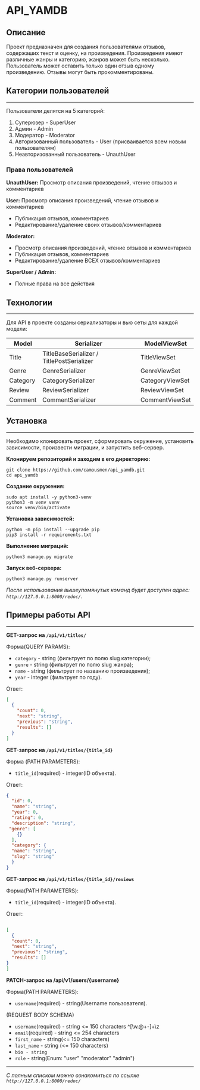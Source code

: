 # API_YAMDB

## Описание

Проект предназначен для создания пользователями отзывов, содержаших текст и оценку, на произведения. Произведения имеют различные жанры и категорию, жанров может быть несколько.
Пользователь может оставить только один отзыв одному произведению. Отзывы могут быть прокомментированы.

## Категории пользователей

---
Пользователи делятся на 5 категорий:
1) Суперюзер - SuperUser
2) Админ - Admin
3) Модератор - Moderator
4) Авторизованный пользователь - User (присваивается всем новым пользователям)
5) Неавторизованный пользователь - UnauthUser


### Права пользователей


**UnauthUser:** Просмотр описания произведений, чтение отзывов и комментариев

**User:** Просмотр описания произведений, чтение отзывов и комментариев
   * Публикация отзывов, комментариев
   * Редактирование/удаление своих отзывов/комментариев

**Moderator:**
   * Просмотр описания произведений, чтение отзывов и комментариев
   * Публикация отзывов, комментариев
   * Редактирование/удаление ВСЕХ отзывов/комментариев

**SuperUser / Admin:**
   * Полные права на все действия


## Технологии

---
Для API в проекте созданы сериализаторы и вью сеты для каждой модели:

| Model   | Serializer                                | ModelViewSet
|---|-------------------------------------------|---|
| Title    | TitleBaseSerializer / TitlePostSerializer | TitleViewSet
| Genre   | GenreSerializer      |  GenreViewSet
| Category |  CategorySerializer   |  CategoryViewSet
| Review   |  ReviewSerializer     |  ReviewViewSet
| Comment  |  CommentSerializer    |  CommentViewSet


## Установка

---

Необходимо клонировать проект, сформировать окружение, 
установить зависимости, произвести миграции, и запустить веб-сервер.

**Клонируем репозиторий и заходим в его директорию:**

```shell
git clone https://github.com/camousmen/api_yamdb.git
cd api_yamdb
```

**Создание окружения:**

```shell
sudo apt install -y python3-venv
python3 -m venv venv
source venv/bin/activate
```

**Установка зависимостей:**

```shell
python -m pip install --upgrade pip
pip3 install -r requirements.txt
```

**Выполнение миграций:**

```shell
python3 manage.py migrate
```

**Запуск веб-сервера:**

```shell
python3 manage.py runserver
```

_После использования вышеупомянутых команд будет доступен адрес: `http://127.0.0.1:8000/redoc/`._


## Примеры работы API

---

**GET-запрос на `/api/v1/titles/`**

Форма(QUERY PARAMS):
   * `category` - string (фильтрует по полю slug категории);
   * `genre` - string (фильтрует по полю slug жанра);
   * `name` - string (фильтрует по названию произведения);
   * `year` - integer (фильтрует по году).

Ответ:
```json
[
  {
    "count": 0,
    "next": "string",
    "previous": "string",
    "results": []
  }
]
```



**GET-запрос на `/api/v1/titles/{title_id}`**

Форма (PATH PARAMETERS):
   * `title_id`(required) - integer(ID объекта).

Ответ:
```json
{
  "id": 0,
  "name": "string",
  "year": 0,
  "rating": 0,
  "description": "string",
 "genre": [
    {}
  ],
  "category": {
  "name": "string",
  "slug": "string"
  }
}
```


**GET-запрос на `/api/v1/titles/{title_id}/reviews`**

Форма(PATH PARAMETERS):
   * `title_id`(required) - integer(ID объекта).

Ответ:
```json

[
  {
  "count": 0,
  "next": "string",
  "previous": "string",
  "results": []
}
]
```


**PATCH-запрос на /api/v1/users/{username}**

Форма(PATH PARAMETERS):
   * `username`(required) - string(Username пользователя).

(REQUEST BODY SCHEMA)
   * `username`(required) - string <= 150 characters ^[\w.@+-]+\z
   * `email`(required) - string <email> <= 254 characters
   * `first_name` - string(<= 150 characters)
   * `last_name` - string (<= 150 characters)
   * `bio - string`
   * `role` - string(Enum: "user" "moderator" "admin")

---

_С полным списком можно ознакомиться по ссылке `http://127.0.0.1:8000/redoc/`_
